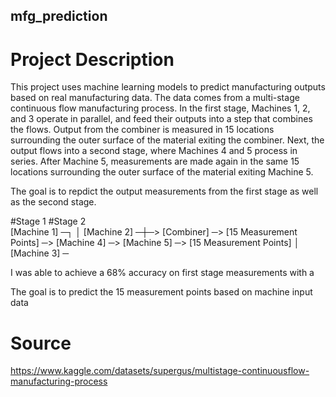 ## mfg_prediction

# Project Description
This project uses machine learning models to predict manufacturing outputs based on real manufacturing data. The data comes from a multi-stage continuous flow manufacturing process. In the first stage, Machines 1, 2, and 3 operate in parallel, and feed their outputs into a step that combines the flows. Output from the combiner is measured in 15 locations surrounding the outer surface of the material exiting the combiner. Next, the output flows into a second stage, where Machines 4 and 5 process in series. After Machine 5, measurements are made again in the same 15 locations surrounding the outer surface of the material exiting Machine 5.

The goal is to repdict the output measurements from the first stage as well as the second stage.

#Stage 1                                                    #Stage 2                          
[Machine 1]  ─┐
              │
[Machine 2]  ─┼─> [Combiner] ─> [15 Measurement Points] ─> [Machine 4] ─> [Machine 5] ─> [15 Measurement Points]
              │
[Machine 3]  ─

I was able to achieve a 68% accuracy on first stage measurements with a 


The goal is to predict the 15 measurement points based on machine input data

# Source
https://www.kaggle.com/datasets/supergus/multistage-continuousflow-manufacturing-process
